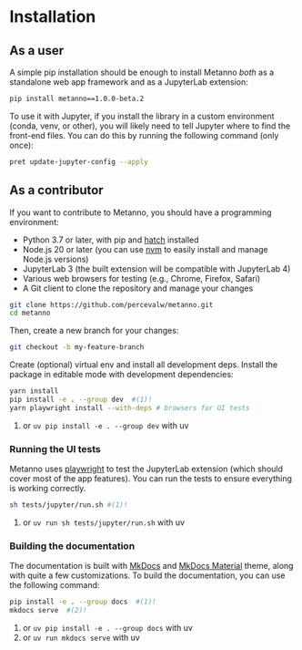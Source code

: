 # Installation

## As a user

A simple pip installation should be enough to install Metanno *both* as a standalone web app framework and as a JupyterLab extension:

```bash { data-md-color-scheme="slate" }
pip install metanno==1.0.0-beta.2
```

To use it with Jupyter, if you install the library in a custom environment (conda, venv, or other),
you will likely need to tell Jupyter where to find the front-end files.
You can do this by running the following command (only once):

```bash
pret update-jupyter-config --apply
```

## As a contributor

If you want to contribute to Metanno, you should have a programming environment:

- Python 3.7 or later, with pip and [hatch](https://hatch.pypa.io/latest/) installed
- Node.js 20 or later (you can use [nvm](https://github.com/nvm-sh/nvm) to easily install and manage Node.js versions)
- JupyterLab 3 (the built extension will be compatible with JupyterLab 4)
- Various web browsers for testing (e.g., Chrome, Firefox, Safari)
- A Git client to clone the repository and manage your changes

```bash { data-md-color-scheme="slate" }
git clone https://github.com/percevalw/metanno.git
cd metanno
```

Then, create a new branch for your changes:

```bash { data-md-color-scheme="slate" }
git checkout -b my-feature-branch
```

Create (optional) virtual env and install all development deps.
Install the package in editable mode with development dependencies:

```bash { data-md-color-scheme="slate" }
yarn install
pip install -e . --group dev  #(1)!
yarn playwright install --with-deps # browsers for UI tests
```

1. or `uv pip install -e . --group dev` with uv

### Running the UI tests

Metanno uses [playwright](https://playwright.dev/) to test the JupyterLab extension (which should cover most of the app features).
You can run the tests to ensure everything is working correctly.

```bash { data-md-color-scheme="slate" }
sh tests/jupyter/run.sh #(1)!
```

1. or `uv run sh tests/jupyter/run.sh` with uv

### Building the documentation

The documentation is built with [MkDocs](https://www.mkdocs.org/) and [MkDocs Material](https://squidfunk.github.io/mkdocs-material/) theme, along with quite a few customizations.
To build the documentation, you can use the following command:

```bash { data-md-color-scheme="slate" }
pip install -e . --group docs  #(1)!
mkdocs serve  #(2)!
```

1. or `uv pip install -e . --group docs` with uv
2. or `uv run mkdocs serve` with uv
